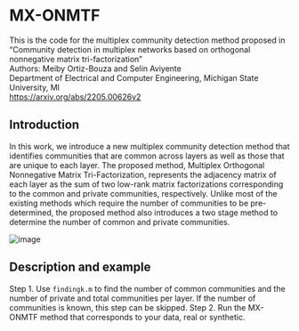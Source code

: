 # MX-ONMTF
This is the code for the multiplex community detection method proposed in “Community detection in multiplex networks based on orthogonal nonnegative matrix tri-factorization”\
Authors: Meiby Ortiz-Bouza and Selin Aviyente\
Department of Electrical and Computer Engineering, Michigan State University, MI\
https://arxiv.org/abs/2205.00626v2

## Introduction
In this work, we introduce a new multiplex community detection method that identifies communities that are common across layers as well as those that are unique to each layer. The proposed method, Multiplex Orthogonal Nonnegative Matrix Tri-Factorization, represents the adjacency matrix of each layer as the sum of two low-rank matrix factorizations  corresponding to the common and private communities, respectively. Unlike most of the existing methods which require the number of communities to be pre-determined, the proposed method also introduces a two stage method to determine the number of common and private communities.

![image](https://github.com/ortizbou/MX-ONMTF/assets/92049169/7c7631c5-eb38-4673-bc7d-c7d40d746bed)

## Description and example

Step 1. Use ```findingk.m``` to find the number of common communities and the number of private and total communities per layer. If the number of communities is known, this step can be skipped.
Step 2. Run the MX-ONMTF method that corresponds to your data, real or synthetic.






